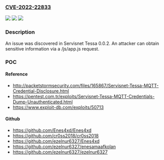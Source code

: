 ### [CVE-2022-22833](https://cve.mitre.org/cgi-bin/cvename.cgi?name=CVE-2022-22833)
![](https://img.shields.io/static/v1?label=Product&message=n%2Fa&color=blue)
![](https://img.shields.io/static/v1?label=Version&message=n%2Fa&color=blue)
![](https://img.shields.io/static/v1?label=Vulnerability&message=n%2Fa&color=brighgreen)

### Description

An issue was discovered in Servisnet Tessa 0.0.2. An attacker can obtain sensitive information via a /js/app.js request.

### POC

#### Reference
- http://packetstormsecurity.com/files/165867/Servisnet-Tessa-MQTT-Credential-Disclosure.html
- https://pentest.com.tr/exploits/Servisnet-Tessa-MQTT-Credentials-Dump-Unauthenticated.html
- https://www.exploit-db.com/exploits/50713

#### Github
- https://github.com/Enes4xd/Enes4xd
- https://github.com/cr0ss2018/cr0ss2018
- https://github.com/ezelnur6327/Enes4xd
- https://github.com/ezelnur6327/enesamaafkolan
- https://github.com/ezelnur6327/ezelnur6327

